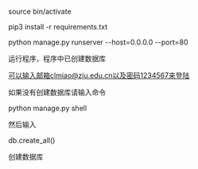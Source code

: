 source bin/activate

pip3 install -r requirements.txt

python manage.py runserver  --host=0.0.0.0 --port=80

运行程序，程序中已创建数据库

可以输入邮箱clmiao@zju.edu.cn以及密码1234567来登陆


如果没有创建数据库请输入命令

python manage.py shell

然后输入

db.create_all()

创建数据库
